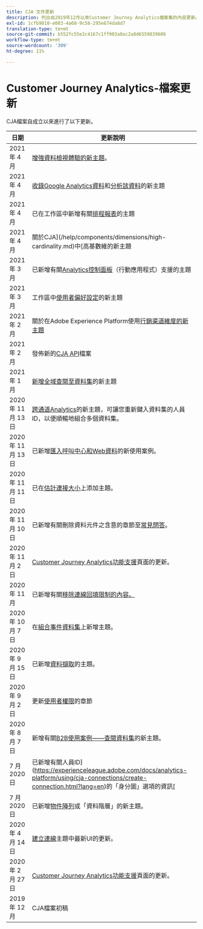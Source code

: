 ```yaml
---
title: CJA 文件更新
description: 列出自2019年12月以來Customer Journey Analytics檔案集的內容更新。
exl-id: 1cfb9810-e083-4a68-9c58-295e674da8d7
translation-type: tm+mt
source-git-commit: b552fc55e2c4167c1ff903a0ac2a8d6559839606
workflow-type: tm+mt
source-wordcount: '309'
ht-degree: 11%

---
```


# Customer Journey Analytics-檔案更新

CJA檔案自成立以來進行了以下更新。

| 日期 | 更新說明 |
| --- | --- |
| 2021 年 4 月 | [增強資料檢視體驗的新主題](/help/data-views/data-views.md)。 |
| 2021 年 4 月 | [收錄Google Analytics資料](/help/use-cases/ga-to-cja.md)和[分析該資料](/help/use-cases/ga-to-cja-reporting.md)的新主題 |
| 2021 年 4 月 | 已在工作區中新增有關[排程報表](/help/analysis-workspace/curate-share/t-schedule-report.md)的主題 |
| 2021 年 4 月 | 關於CJA](/help/components/dimensions/high-cardinality.md)中[高基數維的新主題 |
| 2021 年 3 月 | 已新增有關[Analytics控制面板](/help/mobile-app/home.md)（行動應用程式）支援的主題 |
| 2021 年 3 月 | 工作區中[使用者偏好設定](/help/analysis-workspace/user-preferences.md)的新主題 |
| 2021 年 2 月 | 關於在Adobe Experience Platform使用[行銷渠道維度的新主題](/help/use-cases/marketing-channels.md) |
| 2021 年 2 月 | 發佈新的[CJA API](https://www.adobe.io/cja-apis/docs/)檔案 |
| 2021 年 1 月 | [新增全域查閱至資料集](/help/use-cases/global-lookups.md)的新主題 |
| 2020 年 11 月 13 日 | [跨通道Analytics](/help/connections/cca/overview.md)的新主題，可讓您重新鍵入資料集的人員ID，以便順暢地組合多個資料集。 |
| 2020 年 11 月 13 日 | 已新增[匯入呼叫中心和Web資料](/help/use-cases/call-center.md)的新使用案例。 |
| 2020 年 11 月 11 日 | 已在[估計連接大小](/help/connections/estimate-connection-size.md)上添加主題。 |
| 2020 年 11 月 10 日 | 已新增有關刪除資料元件之含意的章節至[常見問答](/help/getting-started/cja-faq.md)。 |
| 2020 年 11 月 2 日 | [Customer Journey Analytics功能支援](/help/getting-started/cja-aa.md)頁面的更新。 |
| 2020 年 11 月 | 已新增有關[移除連線回填限制的內容。](https://experienceleague.adobe.com/docs/analytics-platform/using/cja-connections/create-connection.html?lang=en#backfill-historical-data) |
| 2020 年 10 月 7 日 | 在[組合事件資料集](/help/connections/combined-dataset.md)上新增主題。 |
| 2020 年 9 月 15 日 | 已新增[資料擷取](/help/use-cases/data-ingestion.md)的主題。 |
| 2020 年 9 月 2 日 | 更新[使用者權限](https://experienceleague.adobe.com/docs/analytics-platform/using/cja-overview/cja-overview.html?lang=zh-Hant)的章節 |
| 2020 年 8 月 7 日 | 新增有關[B2B使用案例——查閱資料集](/help/use-cases/b2b.md)的新主題。 |
| 7 月 2020 日 | 已新增有關人員ID](https://experienceleague.adobe.com/docs/analytics-platform/using/cja-connections/create-connection.html?lang=en)的「身分圖」選項的資訊[ |
| 7 月 2020 日 | 已新增[物件陣列](/help/use-cases/object-arrays.md)或「資料階層」的新主題。 |
| 2020 年 4 月 14 日 | [建立連線](/help/connections/create-connection.md)主題中最新UI的更新。 |
| 2020 年 2 月 27 日 | [Customer Journey Analytics功能支援](/help/getting-started/cja-aa.md)頁面的更新。 |
| 2019 年 12 月 | CJA檔案初稿 |
